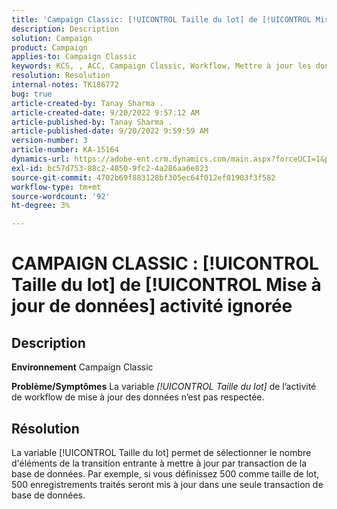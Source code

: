 ```yaml
---
title: 'Campaign Classic: [!UICONTROL Taille du lot] de [!UICONTROL Mise à jour de données] activité ignorée'
description: Description
solution: Campaign
product: Campaign
applies-to: Campaign Classic
keywords: KCS, , ACC, Campaign Classic, Workflow, Mettre à jour les données, Taille du lot
resolution: Resolution
internal-notes: TK186772
bug: true
article-created-by: Tanay Sharma .
article-created-date: 9/20/2022 9:57:12 AM
article-published-by: Tanay Sharma .
article-published-date: 9/20/2022 9:59:59 AM
version-number: 3
article-number: KA-15164
dynamics-url: https://adobe-ent.crm.dynamics.com/main.aspx?forceUCI=1&pagetype=entityrecord&etn=knowledgearticle&id=e9123394-ca38-ed11-9db1-002248086735
exl-id: bc57d753-88c2-4850-9fc2-4a286aa6e823
source-git-commit: 4702b69f883128bf305ec64f012ef01903f3f582
workflow-type: tm+mt
source-wordcount: '92'
ht-degree: 3%

---
```


# CAMPAIGN CLASSIC : [!UICONTROL Taille du lot] de [!UICONTROL Mise à jour de données] activité ignorée

## Description

<b>Environnement</b>
Campaign Classic


<b>Problème/Symptômes</b>
La variable *[!UICONTROL Taille du lot]* de l’activité de workflow de mise à jour des données n’est pas respectée.




## Résolution


La variable [!UICONTROL Taille du lot] permet de sélectionner le nombre d&#39;éléments de la transition entrante à mettre à jour par transaction de la base de données. Par exemple, si vous définissez 500 comme taille de lot, 500 enregistrements traités seront mis à jour dans une seule transaction de base de données.
